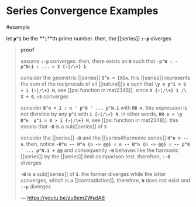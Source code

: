 # Series Convergence Examples

#example

let **`p^i`** be the **`i`**th prime number. then, the [[series]] **`:-p`** diverges

> **proof**
>
> assume **`:-p`** converges. then, there exists an **`N`** such that **`-p^N : -p^N:1 : ... = X {-|/\+} 1`**
>
> consider the geometric [[series]] **`S^n = [X]n`**. this [[series]] represents the sum of the reciprocals of all [[natural]]s **`x`** such that **`\y x p^i = 0 > i {-|/\+} N`**, see [[psi function in mat2348]]. since **`X {-|/\+} 1 /\ X + 0`**, **`:S`** converges
>
> consider **`B^n = 1 : n ' p^0 ' ... p^N.1`** with **`RR n`**. this expression is not divisible by any **`p^i`** with **`i {-|/\+} N`**. in other words, **`RR n < \y B^n  p^i = 0 > i {-|/\+} N`**, see [[psi function in mat2348]]. this means that **`-B`** is a sub[[series]] of **`S`**
>
> consider the [[series]] **`-B`** and the [[series#harmonic series]] **`H^n = --n`**. then, notice **`-B^n -- H^n {n -> @@} = n -- B^n {n -> @@} = -- p^0 ' ... p^N.1 + @@`** and consequently **`-B`** behaves like the harmonic [[series]] by the [[series]] limit comparison test. therefore, **`:-B`** diverges
>
> **`-B`** is a sub[[series]] of **`S`**. the former diverges while the latter converges, which is a [[contradiction]]. therefore, **`N`** does not exist and **`:-p`** diverges
>
> &mdash; <https://youtu.be/zu8emZWsdA8>

